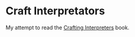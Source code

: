 # Craft Interpretators

My attempt to read the [Crafting Interpreters](https://www.craftinginterpreters.com/) book. 
